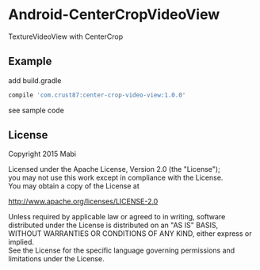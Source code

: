 # Android-CenterCropVideoView
TextureVideoView with CenterCrop

## Example

add build.gradle<br />
``` groovy
compile 'com.crust87:center-crop-video-view:1.0.0'
```

see sample code

## License
Copyright 2015 Mabi

Licensed under the Apache License, Version 2.0 (the "License");<br/>
you may not use this work except in compliance with the License.<br/>
You may obtain a copy of the License at

http://www.apache.org/licenses/LICENSE-2.0

Unless required by applicable law or agreed to in writing, software<br/>
distributed under the License is distributed on an "AS IS" BASIS,<br/>
WITHOUT WARRANTIES OR CONDITIONS OF ANY KIND, either express or implied.<br/>
See the License for the specific language governing permissions and<br/>
limitations under the License.